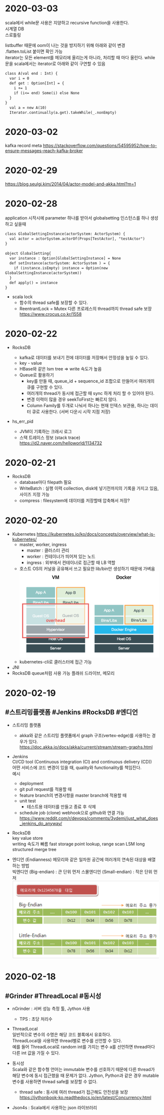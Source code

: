 # 2020-03-03
scala에서 while문 사용은 지양하고 recursive function을 사용한다.  
시계열 DB  
스로틀링  

listbuffer 때문에 oom이 나는 것을 방지하기 위해 아래와 같이 변경   
.flatten.toList 붙이면 확인 가능  
iterator는 모든 element를 메모리에 올리는게 아니라, 처리할 때 마다 올린다.
while문을 scala에서는 iterator로 아래와 같이 구연할 수 있음 
```
class A(val end : Int) {
  var i = 0
  def get : Option[Int] = {
    i += 1
    if (i<= end) Some(i) else None
  }
}
  val a = new A(10)
  Iterator.continually(a.get).takeWhile(_.nonEmpty)
```

# 2020-03-02
kafka record meta
https://stackoverflow.com/questions/54595952/how-to-ensure-messages-reach-kafka-broker

# 2020-02-29
https://blog.seulgi.kim/2014/04/actor-model-and-akka.html?m=1

# 2020-02-28
application 시작시에 parameter 하나를 받아서 globalsetting 인스턴스를 하나 생성하고 싶을때
```
class GlobalSettingInstance(actorSystem: ActorSystem) {
  val actor = actorSystem.actorOf(Props[TestActor], "testActor")
}

object GlobalSetting{
  var instance : Option[GlobalSettingInstance] = None
  def setInstance(actorSystem: ActorSystem ) = {
    if (instance.isEmpty) instance = Option(new GlobalSettingInstance(actorSystem))
  }
  def apply() = instance
}
```

- scala lock
  - 함수의 thread safe를 보장할 수 있다.
  - ReentrantLock = Mutex 다른 프로레스의 thread까지 thread safe 보장
  https://www.crocus.co.kr/1558
# 2020-02-22
- RocksDB
  - kafka로 데이터를 보내기 전에 데이터를 저장해서 안정성을 높일 수 있다.
  - key - value
  - HBase와 같은 lsm tree => write 속도가 높음
  - Queue로 활용하기
    - key를 만들 때, queue_id + sequence_id 조합으로 만들어서 여러개의 큐를 구현할 수 있다.
    - 여러개의 thread가 동시에 접근할 때 sync 하게 처리 할 수 있어야 된다.
    - 변경 이력이 많을 경우 seekToFirst는 빠르지 않다.  
    - Column Family를 두개로 나눠서 하나는 현재 인덱스 보관용, 하나는 데이터 큐로 사용한다. (서버 다운시 시작 지점 저장)

- hs_err_pid
  - JVM이 기록하는 크래시 로그
  - 스택 트레이스 정보 (stack trace)
  https://d2.naver.com/helloworld/1134732

# 2020-02-21
- RocksDB
  - database마다 filepath 필요
  - WriteBatch : 실행 이력 collection, disk에 넣기전까지의 기록을 가지고 있음, 사이즈 지정 가능
  - compress : filesystem에 데이터를 저장할때 압축해서 저장?


# 2020-02-20
- Kubernetes
https://kubernetes.io/ko/docs/concepts/overview/what-is-kubernetes/
  - master, worker, ingress
    - master : 클러스터 관리
    - worker : 컨테이너가 띄어져 있는 노드
    - ingress : 외부에서 컨테이너로 접근할 때 LB 역할
  - 호스트 OS의 커널을 공유해서 쓰고 필요한 lib/bin만 생성하기 때문에 가벼움
  ![vm-vs-docker](./images/vm-vs-docker.png)
  - kubernetes-cli로 클러스터에 접근 가능
- JNI
- RocksDB
queue처럼 사용 가능
플래쉬 드라이브, 메모리


# 2020-02-19
## #스트리밍플랫폼 #Jenkins #RocksDB #엔디언  
- 스트리밍 플랫폼
  - akka와 같은 스트리밍 플랫폼에서 graph 구조(vertex-edge)를 사용하는 경우가 있다.  
  https://doc.akka.io/docs/akka/current/stream/stream-graphs.html

- Jenkins  
CI/CD tool (Continuous integration (CI) and continuous delivery (CD))  
어떤 서비스에 코드 변경이 있을 때, quality와 functionality를 책임진다.   
예시
  - deployment    
  - git pull request를 적용할 때
  - feature branch의 변경사항을 master branch에 적용할 때  
  - unit test
    - 테스트용 데이터를 만들고 종료 후 삭제
  - schedule job (clone)
webhook으로 github와 연결 가능   
https://www.reddit.com/r/devops/comments/3vdemi/just_what_does_jenkins_do_anyway/  

- RocksDB  
key value store  
writing 속도가 빠름 fast storage
point lookup, range scan
LSM long structured merge tree

- 엔디언 (Endianness)
메모리와 같은 일차원 공간에 여러개의 연속된 대상을 배열하는 방법  
빅엔디언 (Big-endian) : 큰 단위 먼저
스몰엔디언 (Small-endian) : 작은 단위 먼저
![엔디언](./images/Endian.png)


# 2020-02-18
## #Grinder #ThreadLocal #동시성
- nGrinder : 서버 성능 측정 툴, Jython 사용
  - TPS : 초당 처리수
- ThreadLocal   
  일반적으로 변수의 수명은 해당 코드 블록에서 유효하다.  
  ThreadLocal을 사용하면 thread별로 변수를 선언할 수 있다.  
  예를 들어 ThreadLocal로 random int를 가지는 변수 a를 선언하면 thread마다 다른 int 값을 가질 수 있다.  
- 동시성  
  Scala와 같은 함수형 언어는 immutable 변수를 선호하기 때문에 다른 thread가 해당 변수에 동시 접근했을 때 문제가 없다.
  Jython, Python과 같은 경우 mutable 변수를 사용하면 thread safe를 보장할 수 없다.
  - thread safe : 동시에 여러 thread가 접근해도 안전성을 보장  
https://jythonbook-ko.readthedocs.io/en/latest/Concurrency.html  


- Json4s : Scala에서 사용하는 json 라이브러리

